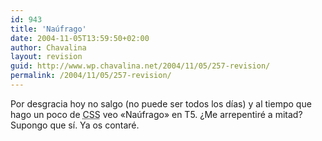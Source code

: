 ```yaml
---
id: 943
title: 'Naúfrago'
date: 2004-11-05T13:59:50+02:00
author: Chavalina
layout: revision
guid: http://www.wp.chavalina.net/2004/11/05/257-revision/
permalink: /2004/11/05/257-revision/
---
```

Por desgracia hoy no salgo (no puede ser todos los días) y al tiempo que hago un poco de <acronym title="Cascade Style Sheets">CSS</acronym> veo «Naúfrago» en T5. ¿Me arrepentiré a mitad? Supongo que sí. Ya os contaré.